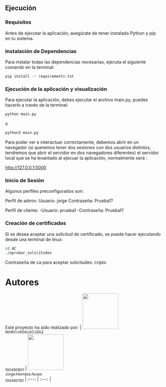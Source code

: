 ## Ejecución

### Requisitos

Antes de ejecutar la aplicación, asegúrate de tener instalado Python y pip en tu sistema.


### Instalación de Dependencias

Para instalar todas las dependencias necesarias, ejecuta el siguiente comando en la terminal:

```bash
pip install -r requirements.txt
```


### Ejecución de la aplicación y visualización

Para ejecutar la aplicación, debes ejecutar el archivo main.py, puedes hacerlo a través de la terminal:

```bash
python main.py
```
o
```bash
python3 main.py
```

Para poder ver e interactuar correctamente, debemos abrir en un navegador (si queremos tener dos sesiones con dos usuarios distintos, tendremos que abrir el servidor en dos navegadores diferentes) el servidor local que se ha levantado al ejecuar la aplicación, normalmente será :

http://127.0.0.1:5000


### Inicio de Sesión

Algunos perfiles preconfigurados son:

Perfil de admin:
    Usuario: jorge
    Contraseña: Prueba1?

Perfil de cliente:
    -Usuario: prueba1
    -Contraseña: Prueba1?

### Creación de certificados

Si se desea aceptar una solicitud de certificado, se puede hacer ejecutando desde una terminal de linux:

```bash
cd AC
./aprobar_solicitudes
```

Contraseña de ca para aceptar solicitudes: cripto


# Autores 

Este proyecto ha sido realizado por:
| [<img src="https://avatars.githubusercontent.com/u/158502944?v=4" width=115><br><sub>MARIO HIDALGO DÍAZ<br>100495801</sub>](https://github.com/100495801-UC3M) |  [<img src="https://avatars.githubusercontent.com/u/158503957?v=4&size=64" width=115><br><sub>Jorge Hernáez Ayuso<br>100495761</sub>](https://github.com/100495761)
| :---: | :---: |
